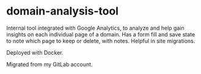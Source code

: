 # domain-analysis-tool
Internal tool integrated with Google Analytics, to analyze and help gain insights on each individual page of a domain. Has a form fill and save state to note which page to keep or delete, with notes. Helpful in site migrations.

Deployed with Docker.

Migrated from my GitLab account.
